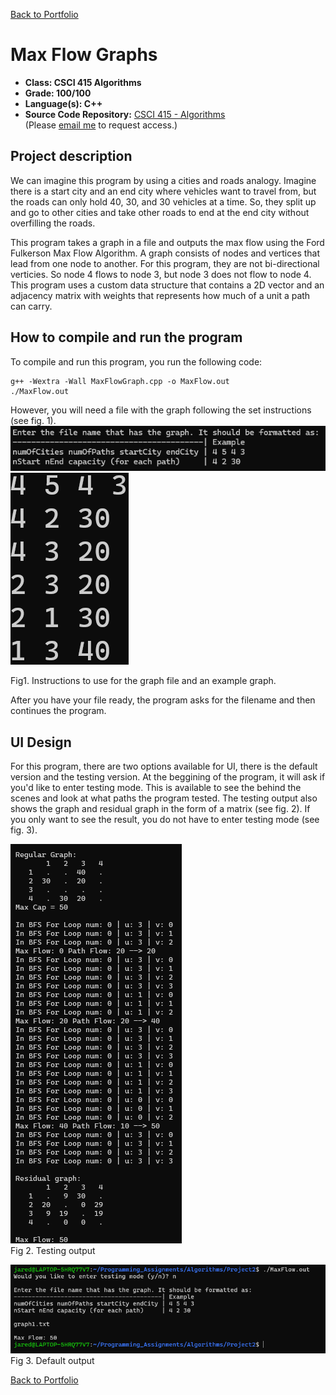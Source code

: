 [Back to Portfolio](../index.md)

Max Flow Graphs
===============

-   **Class: CSCI 415 Algorithms** 
-   **Grade: 100/100** 
-   **Language(s): C++** 
-   **Source Code Repository:** [CSCI 415 - Algorithms](https://github.com/JaredAndraszek42/CSCI-415-Algorithms/tree/main/Project2)  
    (Please [email me](mailto:JRAndraszek@csustudent.net?subject=GitHub%20Access) to request access.)

## Project description

We can imagine this program by using a cities and roads analogy. Imagine there is a start city and an end city where vehicles want to travel from, but the roads can only hold 40, 30, and 30 vehicles at a time. So, they split up and go to other cities and take other roads to end at the end city without overfilling the roads. 

This program takes a graph in a file and outputs the max flow using the Ford Fulkerson Max Flow Algorithm. A graph consists of nodes and vertices that lead from one node to another. For this program, they are not bi-directional verticies. So node 4 flows to node 3, but node 3 does not flow to node 4. This program uses a custom data structure that contains a 2D vector and an adjacency matrix with weights that represents how much of a unit a path can carry.

## How to compile and run the program

To compile and run this program, you run the following code:

```
g++ -Wextra -Wall MaxFlowGraph.cpp -o MaxFlow.out
./MaxFlow.out
```

However, you will need a file with the graph following the set instructions (see fig. 1).
![screenshot](../images/Max-Flow_Instructions.png)
![screenshot](../images/Max-Flow_graph1.png)

Fig1. Instructions to use for the graph file and an example graph.

After you have your file ready, the program asks for the filename and then continues the program.

## UI Design

For this program, there are two options available for UI, there is the default version and the testing version. At the beggining of the program, it will ask if you'd like to enter testing mode. This is available to see the behind the scenes and look at what paths the program tested. The testing output also shows the graph and residual graph in the form of a matrix  (see fig. 2). If you only want to see the result, you do not have to enter testing mode (see fig. 3). 

![screenshot](../images/Max-Flow_testing.png)  
Fig 2. Testing output

![screenshot](../images/Max-Flow_default.png)  
Fig 3. Default output

[Back to Portfolio](../index.md)